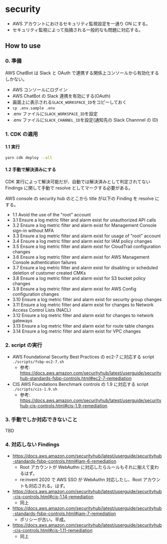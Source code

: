 # security

- AWS アカウントにおけるセキュリティ監視設定を一通り ON にする。
- セキュリティ監視によって指摘される一般的なも問題に対応する。

## How to use

### 0. 準備

AWS ChatBot は Slack と OAuth で連携する関係上コンソールから有効化するしかない。

- AWS コンソールにログイン
- AWS ChatBot の Slack 連携を有効にする(OAuth)
- 画面上に表示される`SLACK_WORKSPACE_ID`をコピーしておく
- `cp .env.sample .env`
- .env ファイルに`SLACK_WORKSPACE_ID`を設定
- .env ファイルに`SLACK_CHANNEL_ID`を設定(通知先の Slack Channnel の ID)

### 1. CDK の適用

#### 1.1 実行

```sh
yarn cdk deploy --all
```

#### 1.2 手動で解決済みにする

CDK 実行によって解決可能だが、自動では解決済みとして判定されてない Findings に関して手動で resolve としてマークする必要がある。

AWS console の security hub のとこから title が以下の Finding を resolve にする。

- 1.1 Avoid the use of the "root" account
- 3.1 Ensure a log metric filter and alarm exist for unauthorized API calls
- 3.2 Ensure a log metric filter and alarm exist for Management Console sign-in without MFA
- 3.3 Ensure a log metric filter and alarm exist for usage of "root" account
- 3.4 Ensure a log metric filter and alarm exist for IAM policy changes
- 3.5 Ensure a log metric filter and alarm exist for CloudTrail configuration changes
- 3.6 Ensure a log metric filter and alarm exist for AWS Management Console authentication failures
- 3.7 Ensure a log metric filter and alarm exist for disabling or scheduled deletion of customer created CMKs
- 3.8 Ensure a log metric filter and alarm exist for S3 bucket policy changes
- 3.9 Ensure a log metric filter and alarm exist for AWS Config configuration changes
- 3.10 Ensure a log metric filter and alarm exist for security group changes
- 3.11 Ensure a log metric filter and alarm exist for changes to Network Access Control Lists (NACL)
- 3.12 Ensure a log metric filter and alarm exist for changes to network gateways
- 3.13 Ensure a log metric filter and alarm exist for route table changes
- 3.14 Ensure a log metric filter and alarm exist for VPC changes

### 2. script の実行

- AWS Foundational Security Best Practices の ec2-7 に対応する script  
  `./scripts/fsbp-ec2-7.sh`
  - 参考: https://docs.aws.amazon.com/securityhub/latest/userguide/securityhub-standards-fsbp-controls.html#ec2-7-remediation
- CIS AWS Foundations Benchmark controls の 1.9 に対応する script  
  `./scripts/cis-1.9.sh`
  - 参考: https://docs.aws.amazon.com/securityhub/latest/userguide/securityhub-cis-controls.html#cis-1.9-remediation

### 3. 手動でしか対応できないこと

TBD

### 4. 対応しない Findings

- https://docs.aws.amazon.com/securityhub/latest/userguide/securityhub-standards-fsbp-controls.html#iam-6-remediation
  - Root アカウントが WebAuthn に対応したらルールもそれに揃えて変わるはず。
  - re:invent 2020 で AWS SSO が WebAuthn 対応したし、Root アカウントも対応される。はず。
- https://docs.aws.amazon.com/securityhub/latest/userguide/securityhub-cis-controls.html#cis-1.14-remediation
  - 同上
- https://docs.aws.amazon.com/securityhub/latest/userguide/securityhub-standards-fsbp-controls.html#iam-7-remediation
  - ポリシーが古い。平成。
- https://docs.aws.amazon.com/securityhub/latest/userguide/securityhub-cis-controls.html#cis-1.11-remediation
  - 同上

